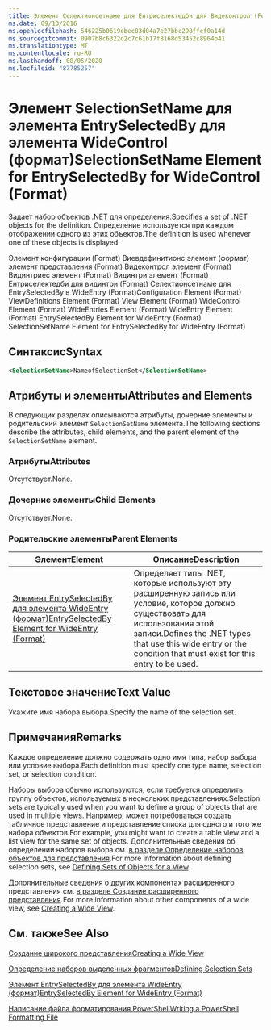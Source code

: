 ```yaml
---
title: Элемент Селектионсетнаме для Ентриселектедби для Видеконтрол (Format) | Документация Майкрософт
ms.date: 09/13/2016
ms.openlocfilehash: 546225b0619ebec83d04a7e27bbc298ffef0a14d
ms.sourcegitcommit: 0907b8c6322d2c7c61b17f8168d53452c8964b41
ms.translationtype: MT
ms.contentlocale: ru-RU
ms.lasthandoff: 08/05/2020
ms.locfileid: "87785257"
---
```

# <a name="selectionsetname-element-for-entryselectedby-for-widecontrol-format"></a><span data-ttu-id="0f628-102">Элемент SelectionSetName для элемента EntrySelectedBy для элемента WideControl (формат)</span><span class="sxs-lookup"><span data-stu-id="0f628-102">SelectionSetName Element for EntrySelectedBy for WideControl (Format)</span></span>

<span data-ttu-id="0f628-103">Задает набор объектов .NET для определения.</span><span class="sxs-lookup"><span data-stu-id="0f628-103">Specifies a set of .NET objects for the definition.</span></span> <span data-ttu-id="0f628-104">Определение используется при каждом отображении одного из этих объектов.</span><span class="sxs-lookup"><span data-stu-id="0f628-104">The definition is used whenever one of these objects is displayed.</span></span>

<span data-ttu-id="0f628-105">Элемент конфигурации (Format) Виевдефинитионс элемент (формат) элемент представления (Format) Видеконтрол элемент (Format) Видинтриес элемент (Format) Видинтри элемент (Format) Ентриселектедби для видинтри (Format) Селектионсетнаме для EntrySelectedBy в WideEntry (Format)</span><span class="sxs-lookup"><span data-stu-id="0f628-105">Configuration Element (Format) ViewDefinitions Element (Format) View Element (Format) WideControl Element (Format) WideEntries Element (Format) WideEntry Element (Format) EntrySelectedBy Element for WideEntry (Format) SelectionSetName Element for EntrySelectedBy for WideEntry (Format)</span></span>

## <a name="syntax"></a><span data-ttu-id="0f628-106">Синтаксис</span><span class="sxs-lookup"><span data-stu-id="0f628-106">Syntax</span></span>

```xml
<SelectionSetName>NameofSelectionSet</SelectionSetName>

```

## <a name="attributes-and-elements"></a><span data-ttu-id="0f628-107">Атрибуты и элементы</span><span class="sxs-lookup"><span data-stu-id="0f628-107">Attributes and Elements</span></span>

<span data-ttu-id="0f628-108">В следующих разделах описываются атрибуты, дочерние элементы и родительский элемент `SelectionSetName` элемента.</span><span class="sxs-lookup"><span data-stu-id="0f628-108">The following sections describe the attributes, child elements, and the parent element of the `SelectionSetName` element.</span></span>

### <a name="attributes"></a><span data-ttu-id="0f628-109">Атрибуты</span><span class="sxs-lookup"><span data-stu-id="0f628-109">Attributes</span></span>

<span data-ttu-id="0f628-110">Отсутствует.</span><span class="sxs-lookup"><span data-stu-id="0f628-110">None.</span></span>

### <a name="child-elements"></a><span data-ttu-id="0f628-111">Дочерние элементы</span><span class="sxs-lookup"><span data-stu-id="0f628-111">Child Elements</span></span>

<span data-ttu-id="0f628-112">Отсутствует.</span><span class="sxs-lookup"><span data-stu-id="0f628-112">None.</span></span>

### <a name="parent-elements"></a><span data-ttu-id="0f628-113">Родительские элементы</span><span class="sxs-lookup"><span data-stu-id="0f628-113">Parent Elements</span></span>

|<span data-ttu-id="0f628-114">Элемент</span><span class="sxs-lookup"><span data-stu-id="0f628-114">Element</span></span>|<span data-ttu-id="0f628-115">Описание</span><span class="sxs-lookup"><span data-stu-id="0f628-115">Description</span></span>|
|-------------|-----------------|
|[<span data-ttu-id="0f628-116">Элемент EntrySelectedBy для элемента WideEntry (формат)</span><span class="sxs-lookup"><span data-stu-id="0f628-116">EntrySelectedBy Element for WideEntry (Format)</span></span>](./entryselectedby-element-for-wideentry-format.md)|<span data-ttu-id="0f628-117">Определяет типы .NET, которые используют эту расширенную запись или условие, которое должно существовать для использования этой записи.</span><span class="sxs-lookup"><span data-stu-id="0f628-117">Defines the .NET types that use this wide entry or the condition that must exist for this entry to be used.</span></span>|

## <a name="text-value"></a><span data-ttu-id="0f628-118">Текстовое значение</span><span class="sxs-lookup"><span data-stu-id="0f628-118">Text Value</span></span>

<span data-ttu-id="0f628-119">Укажите имя набора выбора.</span><span class="sxs-lookup"><span data-stu-id="0f628-119">Specify the name of the selection set.</span></span>

## <a name="remarks"></a><span data-ttu-id="0f628-120">Примечания</span><span class="sxs-lookup"><span data-stu-id="0f628-120">Remarks</span></span>

<span data-ttu-id="0f628-121">Каждое определение должно содержать одно имя типа, набор выбора или условие выбора.</span><span class="sxs-lookup"><span data-stu-id="0f628-121">Each definition must specify one type name, selection set, or selection condition.</span></span>

<span data-ttu-id="0f628-122">Наборы выбора обычно используются, если требуется определить группу объектов, используемых в нескольких представлениях.</span><span class="sxs-lookup"><span data-stu-id="0f628-122">Selection sets are typically used when you want to define a group of objects that are used in multiple views.</span></span> <span data-ttu-id="0f628-123">Например, может потребоваться создать табличное представление и представление списка для одного и того же набора объектов.</span><span class="sxs-lookup"><span data-stu-id="0f628-123">For example, you might want to create a table view and a list view for the same set of objects.</span></span> <span data-ttu-id="0f628-124">Дополнительные сведения об определении наборов выбора см. [в разделе Определение наборов объектов для представления](./defining-selection-sets.md).</span><span class="sxs-lookup"><span data-stu-id="0f628-124">For more information about defining selection sets, see [Defining Sets of Objects for a View](./defining-selection-sets.md).</span></span>

<span data-ttu-id="0f628-125">Дополнительные сведения о других компонентах расширенного представления см. [в разделе Создание расширенного представления](./creating-a-wide-view.md).</span><span class="sxs-lookup"><span data-stu-id="0f628-125">For more information about other components of a wide view, see [Creating a Wide View](./creating-a-wide-view.md).</span></span>

## <a name="see-also"></a><span data-ttu-id="0f628-126">См. также</span><span class="sxs-lookup"><span data-stu-id="0f628-126">See Also</span></span>

[<span data-ttu-id="0f628-127">Создание широкого представления</span><span class="sxs-lookup"><span data-stu-id="0f628-127">Creating a Wide View</span></span>](./creating-a-wide-view.md)

[<span data-ttu-id="0f628-128">Определение наборов выделенных фрагментов</span><span class="sxs-lookup"><span data-stu-id="0f628-128">Defining Selection Sets</span></span>](./defining-selection-sets.md)

[<span data-ttu-id="0f628-129">Элемент EntrySelectedBy для элемента WideEntry (формат)</span><span class="sxs-lookup"><span data-stu-id="0f628-129">EntrySelectedBy Element for WideEntry (Format)</span></span>](./entryselectedby-element-for-wideentry-format.md)

[<span data-ttu-id="0f628-130">Написание файла форматирования PowerShell</span><span class="sxs-lookup"><span data-stu-id="0f628-130">Writing a PowerShell Formatting File</span></span>](./writing-a-powershell-formatting-file.md)
